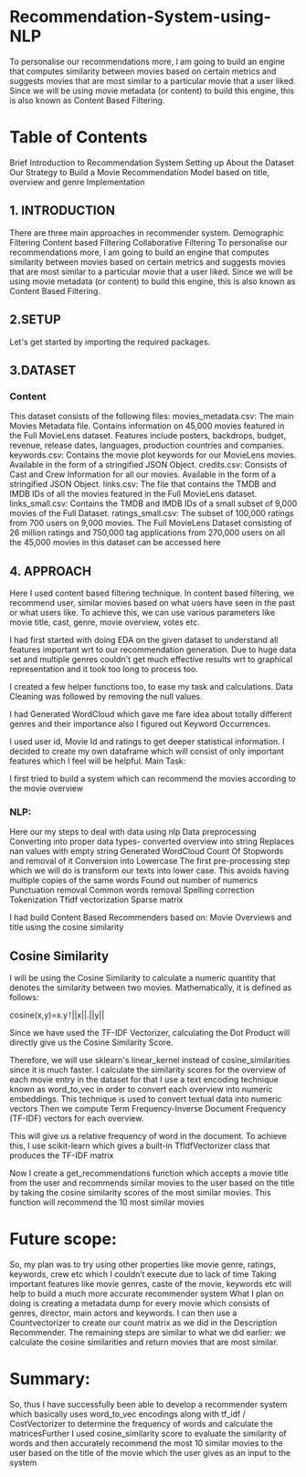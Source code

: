 # Recommendation-System-using-NLP
To personalise our recommendations more, I am going to build an engine that computes similarity between movies based on certain metrics and suggests movies that are most similar to a particular movie that a user liked. Since we will be using movie metadata (or content) to build this engine, this is also known as Content Based Filtering.




# Table of Contents
Brief Introduction to Recommendation System 
Setting up 
About the Dataset
Our Strategy to Build a Movie Recommendation  Model based on title, overview and genre
Implementation

## 1.  INTRODUCTION
There are three main approaches in recommender system.
Demographic Filtering
Content based Filtering
Collaborative Filtering
To personalise our recommendations more, I am going to build an engine that computes similarity between movies based on certain metrics and suggests movies that are most similar to a particular movie that a user liked. Since we will be using movie metadata (or content) to build this engine, this is also known as Content Based Filtering.

## 2.SETUP
Let's get started by importing the required packages.

## 3.DATASET
### Content
This dataset consists of the following files:
movies_metadata.csv: The main Movies Metadata file. Contains information on 45,000 movies featured in the Full MovieLens dataset. Features include posters, backdrops, budget, revenue, release dates, languages, production countries and companies.
keywords.csv: Contains the movie plot keywords for our MovieLens movies. Available in the form of a stringified JSON Object.
credits.csv: Consists of Cast and Crew Information for all our movies. Available in the form of a stringified JSON Object.
links.csv: The file that contains the TMDB and IMDB IDs of all the movies featured in the Full MovieLens dataset.
links_small.csv: Contains the TMDB and IMDB IDs of a small subset of 9,000 movies of the Full Dataset.
ratings_small.csv: The subset of 100,000 ratings from 700 users on 9,000 movies.
The Full MovieLens Dataset consisting of 26 million ratings and 750,000 tag applications from 270,000 users on all the 45,000 movies in this dataset can be accessed here

## 4. APPROACH
Here I used content based filtering technique. In content based filtering, we recommend user, similar movies based on what users have seen in the past or what users like. To achieve this, we can use various parameters like movie title, cast, genre, movie overview, votes etc.

I had first started with doing EDA on the given dataset to understand all features important wrt to our recommendation generation. Due to huge data set and multiple genres couldn't get much effective results wrt to graphical representation and it took too long to process too.

I created a few helper functions too, to ease my task and calculations.
Data Cleaning was followed by removing the null values.

I had Generated WordCloud which gave me fare idea about totally different genres and their importance also I figured out Keyword Occurrences.

I used user id, Movie Id and ratings to get deeper statistical information. 
I decided to create my own dataframe which will consist of only important features which I feel will be helpful. Main Task:

I first tried to build a system which can recommend the movies according to the movie overview
### NLP:
Here our my steps to deal with data using nlp
Data preprocessing
Converting into proper data types- converted overview into string
Replaces nan values with empty string 
 Generated WordCloud
Count Of Stopwords and removal of it
Conversion into Lowercase
The first pre-processing step which we will do is transform our texts into lower case. This avoids having multiple copies of the same words
Found out number of numerics
Punctuation removal 
Common words removal
Spelling correction
Tokenization
Tfidf vectorization
Sparse matrix

I had  build Content Based Recommenders based on: Movie Overviews and title using the cosine similarity

## Cosine Similarity

I will be using the Cosine Similarity to calculate a numeric quantity that denotes the similarity between two movies. Mathematically, it is defined as follows:

cosine(x,y)=x.y⊺||x||.||y||

Since we have used the TF-IDF Vectorizer, calculating the Dot Product will directly give us the Cosine Similarity Score. 

Therefore, we will use sklearn's linear_kernel instead of cosine_similarities since it is much faster.
I calculate the similarity scores for the overview of each movie entry in the dataset
for that I use a text encoding technique known as word_to_vec in order to convert each overview into numeric embeddings. This technique is used to convert textual data into numeric vectors
Then we compute Term Frequency-Inverse Document Frequency (TF-IDF) vectors for each overview.

This will give us a relative frequency of word in the document. To achieve this, I use scikit-learn which gives a built-in TfIdfVectorizer class that produces the TF-IDF matrix


Now I create a get_recommendations function which accepts a movie title from the user and recommends similar movies to the user based on the title by taking the cosine similarity scores of the most similar movies.
This function will recommend the 10 most similar movies


# Future scope:

So, my plan was to  try using other properties like movie genre, ratings, keywords, crew etc which I couldn’t execute due to lack of time  Taking important features like movie genres, caste of the movie, keywords etc will help to build a much more accurate recommender system What I plan on doing is creating a metadata dump for every movie which consists of genres, director, main actors and keywords. I can then use a Countvectorizer to create our count matrix as we did in the Description Recommender. The remaining steps are similar to what we did earlier: we calculate the cosine similarities and return movies that are most similar.

# Summary:
So, thus I have successfully been able to develop a recommender system which basically uses word_to_vec encodings along with tf_idf / CostVectorizer to determine the frequency of words and calculate the matricesFurther I used cosine_similarity score to evaluate the similarity of words and then accurately recommend the most 10 similar movies to the user based on the title of the movie which the user gives as an input to the system




